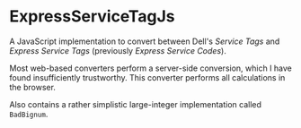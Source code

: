 # ExpressServiceTagJs

A JavaScript implementation to convert between Dell's *Service Tags* and *Express Service Tags* (previously *Express
Service Codes*).

Most web-based converters perform a server-side conversion, which I have found insufficiently trustworthy. This
converter performs all calculations in the browser.

Also contains a rather simplistic large-integer implementation called `BadBignum`.
